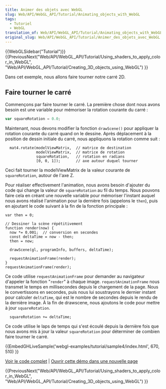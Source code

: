 ```yaml
---
title: Animer des objets avec WebGL
slug: Web/API/WebGL_API/Tutorial/Animating_objects_with_WebGL
tags:
  - Tutoriel
  - WebGL
translation_of: Web/API/WebGL_API/Tutorial/Animating_objects_with_WebGL
original_slug: Web/API/WebGL_API/Tutorial/Animer_des_objets_avec_WebGL
---
```

{{WebGLSidebar("Tutorial")}} {{PreviousNext("Web/API/WebGL_API/Tutorial/Using_shaders_to_apply_color_in_WebGL", "Web/API/WebGL_API/Tutorial/Creating_3D_objects_using_WebGL") }}

Dans cet exemple, nous allons faire tourner notre carré 2D.

## Faire tourner le carré

Commençons par faire tourner le carré. La première chose dont nous avons besoin est une variable pour mémoriser la rotation courante du carré :

```js
var squareRotation = 0.0;
```

Maintenant, nous devons modifier la fonction `drawScene()` pour appliquer la rotation courante du carré quand on le dessine. Après déplacement à la position de dessin initiale du carré, nous appliquons la rotation comme suit&nbsp;:

      mat4.rotate(modelViewMatrix,  // matrice de destination
                  modelViewMatrix,  // matrice de rotation
                  squareRotation,   // rotation en radians
                  [0, 0, 1]);       // axe autour duquel tourner

Ceci fait tourner la modelViewMatrix de la valeur courante de `squareRotation`, autour de l'axe Z.

Pour réaliser effectivement l'animation, nous avons besoin d'ajouter du code qui change la valeur de `squareRotation` au fil du temps. Nous pouvons faire cela en créant une nouvelle variable pour mémoriser l'instant auquel nous avons réalisé l'animation pour la dernière fois (appelons le `then`), puis en ajoutant le code suivant à la fin de la fonction principale :

    var then = 0;

    // Dessiner la scène répétitivement
    function render(now) {
      now *= 0.001;  // conversion en secondes
      const deltaTime = now - then;
      then = now;

      drawScene(gl, programInfo, buffers, deltaTime);

      requestAnimationFrame(render);
    }
    requestAnimationFrame(render);

Ce code utilise `requestAnimationFrame` pour demander au navigateur d'appeler la fonction "`render`" à chaque image. `requestAnimationFrame` nous transmet le temps en millisecondes depuis le chargement de la page. Nous le convertissons en secondes, puis nous lui soustrayons le dernier instant pour calculer `deltaTime`, qui est le nombre de secondes depuis le rendu de la dernière image. À la fin de drawscene, nous ajoutons le code pour mettre à jour `squareRotation`.

      squareRotation += deltaTime;

Ce code utilise le laps de temps qui s'est écoulé depuis la dernière fois que nous avons mis à jour la valeur `squareRotation` pour déterminer de combien faire tourner le carré.

{{EmbedGHLiveSample('webgl-examples/tutorial/sample4/index.html', 670, 510) }}

[Voir le code complet](https://github.com/mdn/webgl-examples/tree/gh-pages/tutorial/sample4) | [Ouvrir cette démo dans une nouvelle page](http://mdn.github.io/webgl-examples/tutorial/sample4/)

{{PreviousNext("Web/API/WebGL_API/Tutorial/Using_shaders_to_apply_color_in_WebGL", "Web/API/WebGL_API/Tutorial/Creating_3D_objects_using_WebGL") }}
